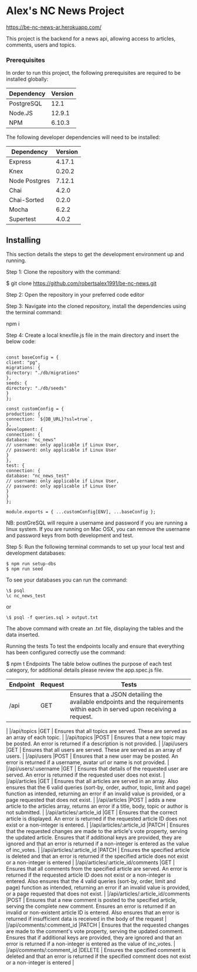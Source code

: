 # Alex's NC News Project

https://be-nc-news-ar.herokuapp.com/

This project is the backend for a news api, allowing access to articles, comments, users and topics.

### Prerequisites

In order to run this project, the following prerequisites are required to be installed globally:

| Dependency | Version |
| ---------- | ------- |
| PostgreSQL | 12.1    |
| Node.JS    | 12.9.1  |
| NPM        | 6.10.3  |

The following developer dependencies will need to be installed:

| Dependency    | Version |
| ------------- | ------- |
| Express       | 4.17.1  |
| Knex          | 0.20.2  |
| Node Postgres | 7.12.1  |
| Chai          | 4.2.0   |
| Chai-Sorted   | 0.2.0   |
| Mocha         | 6.2.2   |
| Supertest     | 4.0.2   |

## Installing

This section details the steps to get the development environment up and running.

Step 1: Clone the repository with the command:

\$ git clone https://github.com/robertsalex1991/be-nc-news.git

Step 2: Open the repository in your preferred code editor

Step 3: Navigate into the cloned repository, install the dependencies using the terminal command:

npm i

Step 4: Create a local knexfile.js file in the main directory and insert the below code:

```const ENV = process.env.NODE_ENV || "development";

const baseConfig = {
client: "pg",
migrations: {
directory: "./db/migrations"
},
seeds: {
directory: "./db/seeds"
}
};

const customConfig = {
production: {
connection: `${DB_URL}?ssl=true`,
},
development: {
connection: {
database: "nc_news"
// username: only applicable if Linux User,
// password: only applicable if Linux User
}
},
test: {
connection: {
database: "nc_news_test"
// username: only applicable if Linux User,
// password: only applicable if Linux User
}
}
};

module.exports = { ...customConfig[ENV], ...baseConfig };
```

NB: postGreSQL will require a username and password if you are running a linux system. If you are running on Mac OSX, you can remove the username and password keys from both development and test.

Step 5: Run the following terminal commands to set up your local test and development databases:

```
$ npm run setup-dbs
$ npm run seed
```

To see your databases you can run the command:

```
\$ psql
\c nc_news_test
```

or

```
\$ psql -f queries.sql > output.txt
```

The above command with create an .txt file, displaying the tables and the data inserted.

Running the tests
To test the endpoints locally and ensure that everything has been configured correctly use the command:

\$ npm t
Endpoints
The table below outlines the purpose of each test category, for additional details please review the app.spec.js file.

| Endpoint | Request | Tests                                                                                                                      |
| -------- | ------- | -------------------------------------------------------------------------------------------------------------------------- |
| /api     | GET     | Ensures that a JSON detailing the available endpoints and the requirements within each in served upon receiving a request. |

|
|/api/topics |GET | Ensures that all topics are served. These are served as an array of each topic.
|
|/api/topics |POST | Ensures that a new topic may be posted. An error is returned if a description is not provided.
|
|/api/users |GET | Ensures that all users are served. These are served as an array of users.
|
|/api/users |POST | Ensures that a new user may be posted. An error is returned if a username, avatar url or name is not provided.
|
|/api/users/:username |GET | Ensures that details of the requested user are served. An error is returned if the requested user does not exist.
|
|/api/articles |GET | Ensures that all articles are served in an array. Also ensures that the 6 valid queries (sort-by, order, author, topic, limit and page) function as intended, returning an error if an invalid value is provided, or a page requested that does not exist.
|
|/api/articles |POST | adds a new article to the articles array, returns an error if a title, body, topic or author is not submitted.
|
|/api/articles/:article_id |GET | Ensures that the correct article is displayed. An error is returned if the requested article ID does not exist or a non-integer is entered.
|
|/api/articles/:article_id |PATCH | Ensures that the requested changes are made to the article's vote property, serving the updated article. Ensures that if additional keys are provided, they are ignored and that an error is returned if a non-integer is entered as the value of inc_votes.
|
|/api/articles/:article_id |PATCH | Ensures the specified article is deleted and that an error is returned if the specified article does not exist or a non-integer is entered
|
|/api/articles/:article_id/comments |GET | Ensures that all comments from the specified article are served. An error is returned if the requested article ID does not exist or a non-integer is entered. Also ensures that the 4 valid queries (sort-by, order, limit and page) function as intended, returning an error if an invalid value is provided, or a page requested that does not exist.
|
|/api/articles/:article_id/comments |POST | Ensures that a new comment is posted to the specified article, serving the complete new comment. Ensures an error is returned if an invalid or non-existent article ID is entered. Also ensures that an error is returned if insufficient data is received in the body of the request
|
|/api/comments/:comment_id |PATCH | Ensures that the requested changes are made to the comment's vote property, serving the updated comment. Ensures that if additional keys are provided, they are ignored and that an error is returned if a non-integer is entered as the value of inc_votes.
|
|/api/comments/:comment_id |DELETE | Ensures the specified comment is deleted and that an error is returned if the specified comment does not exist or a non-integer is entered
|

